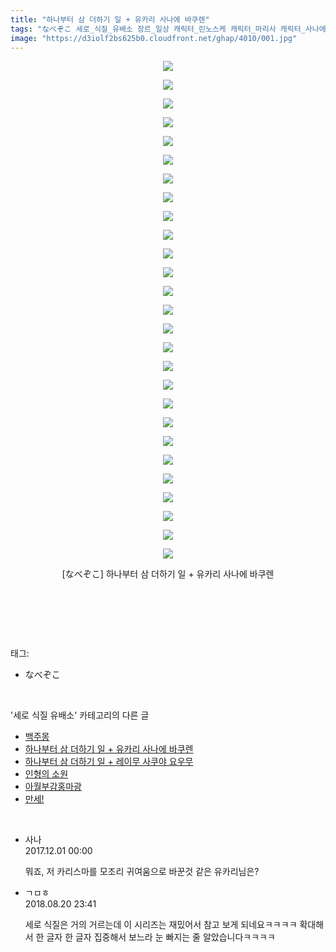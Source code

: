 ```yaml
---
title: "하나부터 삼 더하기 일 + 유카리 사나에 바쿠렌"
tags: "なべぞこ 세로_식질_유배소 장르_일상 캐릭터_린노스케 캐릭터_마리사 캐릭터_사나에 캐릭터_앨리스 캐릭터_유카리 캐릭터_파츄리 캐릭터_히지리"
image: "https://d3iolf2bs625b0.cloudfront.net/ghap/4010/001.jpg"
---
```

<div class="article">
<p style="text-align: center; clear: none; float: none;"><img src="{{ site.imgserver3 }}/ghap/4010/001.jpg"/></p>
<p style="text-align: center; clear: none; float: none;"><img src="{{ site.imgserver3 }}/ghap/4010/002.jpg"/></p>
<p style="text-align: center; clear: none; float: none;"><img src="{{ site.imgserver3 }}/ghap/4010/003.jpg"/></p>
<p style="text-align: center; clear: none; float: none;"><img src="{{ site.imgserver3 }}/ghap/4010/004.jpg"/></p>
<p style="text-align: center; clear: none; float: none;"><img src="{{ site.imgserver3 }}/ghap/4010/005.jpg"/></p>
<p style="text-align: center; clear: none; float: none;"><img src="{{ site.imgserver3 }}/ghap/4010/006.jpg"/></p>
<p style="text-align: center; clear: none; float: none;"><img src="{{ site.imgserver3 }}/ghap/4010/007.jpg"/></p>
<p style="text-align: center; clear: none; float: none;"><img src="{{ site.imgserver3 }}/ghap/4010/008.jpg"/></p>
<p style="text-align: center; clear: none; float: none;"><img src="{{ site.imgserver3 }}/ghap/4010/009.jpg"/></p>
<p style="text-align: center; clear: none; float: none;"><img src="{{ site.imgserver3 }}/ghap/4010/010.jpg"/></p>
<p style="text-align: center; clear: none; float: none;"><img src="{{ site.imgserver3 }}/ghap/4010/011.jpg"/></p>
<p style="text-align: center; clear: none; float: none;"><img src="{{ site.imgserver3 }}/ghap/4010/012.jpg"/></p>
<p style="text-align: center; clear: none; float: none;"><img src="{{ site.imgserver3 }}/ghap/4010/013.jpg"/></p>
<p style="text-align: center; clear: none; float: none;"><img src="{{ site.imgserver3 }}/ghap/4010/014.jpg"/></p>
<p style="text-align: center; clear: none; float: none;"><img src="{{ site.imgserver3 }}/ghap/4010/015.jpg"/></p>
<p style="text-align: center; clear: none; float: none;"><img src="{{ site.imgserver3 }}/ghap/4010/016.jpg"/></p>
<p style="text-align: center; clear: none; float: none;"><img src="{{ site.imgserver3 }}/ghap/4010/017.jpg"/></p>
<p style="text-align: center; clear: none; float: none;"><img src="{{ site.imgserver3 }}/ghap/4010/018.jpg"/></p>
<p style="text-align: center; clear: none; float: none;"><img src="{{ site.imgserver3 }}/ghap/4010/019.jpg"/></p>
<p style="text-align: center; clear: none; float: none;"><img src="{{ site.imgserver3 }}/ghap/4010/020.png"/></p>
<p style="text-align: center; clear: none; float: none;"><img src="{{ site.imgserver3 }}/ghap/4010/021.jpg"/></p>
<p style="text-align: center; clear: none; float: none;"><img src="{{ site.imgserver3 }}/ghap/4010/022.jpg"/></p>
<p style="text-align: center; clear: none; float: none;"><img src="{{ site.imgserver3 }}/ghap/4010/023.jpg"/></p>
<p style="text-align: center; clear: none; float: none;"><img src="{{ site.imgserver3 }}/ghap/4010/024.jpg"/></p>
<p style="text-align: center; clear: none; float: none;"><img src="{{ site.imgserver3 }}/ghap/4010/025.jpg"/></p>
<p style="text-align: center; clear: none; float: none;"><img src="{{ site.imgserver3 }}/ghap/4010/026.jpg"/></p>
<p style="text-align: center; clear: none; float: none;"><img src="{{ site.imgserver3 }}/ghap/4010/027.jpg"/></p>
<p style="text-align: center; clear: none; float: none;">[なべぞこ] 하나부터 삼 더하기 일 + 유카리 사나에 바쿠렌</p>
<p><br/></p>
<p><br/></p>
</div><br/>
<div class="tagTrail">
<p>태그: </p>
<ul>
<li>なべぞこ</li>
</ul>
</div><br/>
<div class="another">
<p>'세로 식질 유배소' 카테고리의 다른 글</p>
<ul>
<li><a href="/ghap_4159">백주몽</a></li>
<li><a href="/ghap_4010">하나부터 삼 더하기 일 + 유카리 사나에 바쿠렌</a></li>
<li><a href="/ghap_4009">하나부터 삼 더하기 일 + 레이무 사쿠야 요우무</a></li>
<li><a href="/ghap_2609">인형의 소원</a></li>
<li><a href="/ghap_2364">아월부감홍마광</a></li>
<li><a href="/ghap_2233">만세!</a></li>
</ul>
</div><br/>
<div class="cb_module cb_fluid">
<div class="cb_wrt cb_profile">
<div class="comment">
<ul>
<li class="cb_thumb_off" id="comment15141831">
<div class="cb_comment_area">
<div class="cb_info_area">
<div class="cb_section">
<span class="cb_nick_name">사나</span>
</div>
<div class="cb_section">
<span class="cb_date">2017.12.01 00:00 </span>
</div>
</div>
<div class="cb_dsc_comment">
<p class="cb_dsc">
											뭐죠, 저 카리스마를 모조리 귀여움으로 바꾼것 같은 유카리님은?
										</p>
</div>
</div></li>
<li class="cb_thumb_off" id="comment15313105">
<div class="cb_comment_area">
<div class="cb_info_area">
<div class="cb_section">
<span class="cb_nick_name">ㄱㅁㅎ</span>
</div>
<div class="cb_section">
<span class="cb_date">2018.08.20 23:41 </span>
</div>
</div>
<div class="cb_dsc_comment">
<p class="cb_dsc">
											세로 식질은 거의 거르는데 이 시리즈는 재밌어서 참고 보게 되네요ㅋㅋㅋㅋ 확대해서 한 글자 한 글자 집중해서 보느라 눈 빠지는 줄 알았습니다ㅋㅋㅋㅋ
										</p>
</div>
</div></li>
</ul>
</div>
</div><!-- commentList close -->
</div><br/>
